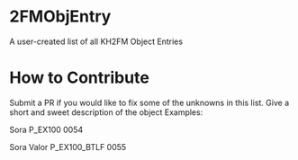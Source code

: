 # 2FMObjEntry
A user-created list of all KH2FM Object Entries

# How to Contribute
Submit a PR if you would like to fix some of the unknowns in this list. Give a short and sweet description of the object
Examples:

Sora
P_EX100
0054

Sora Valor
P_EX100_BTLF
0055
